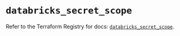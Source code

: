 # `databricks_secret_scope`

Refer to the Terraform Registry for docs: [`databricks_secret_scope`](https://registry.terraform.io/providers/databricks/databricks/1.71.0/docs/resources/secret_scope).
